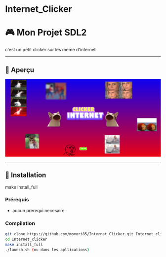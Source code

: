 # Internet_Clicker

# 🎮 Mon Projet SDL2

c'est un petit clicker sur les meme d'internet

---

## 📸 Aperçu

![Aperçu du jeu](UTILITAIRE/screenshot.png)

---

## 🚀 Installation

make install_full

### Prérequis
- aucun prerequi necesaire
  
### Compilation
```bash
git clone https://github.com/momori85/Internet_Clicker.git Internet_clicker
cd Internet_clicker
make install_full
./launch.sh (ou dans les apllications)
